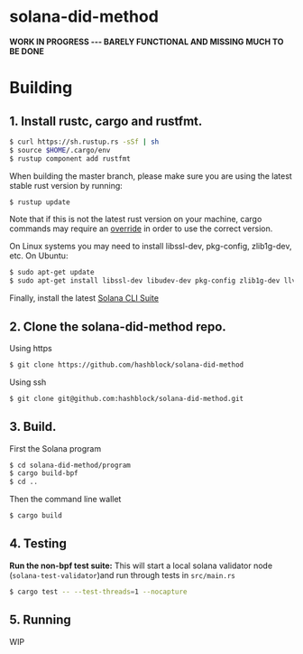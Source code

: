 
# solana-did-method

**WORK IN PROGRESS --- BARELY FUNCTIONAL AND MISSING MUCH TO BE DONE**

# Building

## **1. Install rustc, cargo and rustfmt.**

```bash
$ curl https://sh.rustup.rs -sSf | sh
$ source $HOME/.cargo/env
$ rustup component add rustfmt
```

When building the master branch, please make sure you are using the latest stable rust version by running:

```bash
$ rustup update
```

Note that if this is not the latest rust version on your machine, cargo commands may require an [override](https://rust-lang.github.io/rustup/overrides.html) in order to use the correct version.

On Linux systems you may need to install libssl-dev, pkg-config, zlib1g-dev, etc.  On Ubuntu:

```bash
$ sudo apt-get update
$ sudo apt-get install libssl-dev libudev-dev pkg-config zlib1g-dev llvm clang make
```

Finally, install the latest [Solana CLI Suite](https://docs.solana.com/cli/install-solana-cli-tools)

## **2. Clone the solana-did-method repo.**

Using https
```bash
$ git clone https://github.com/hashblock/solana-did-method
```

Using ssh
```bash
$ git clone git@github.com:hashblock/solana-did-method.git
```

## **3. Build.**

First the Solana program
```bash
$ cd solana-did-method/program
$ cargo build-bpf
$ cd ..
```

Then the command line wallet
```bash
$ cargo build
```

## **4. Testing**

**Run the non-bpf test suite:**
This will start a local solana validator node (`solana-test-validator`)and run through tests in `src/main.rs`
```bash
$ cargo test -- --test-threads=1 --nocapture
```

## **5. Running**
WIP
